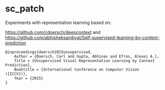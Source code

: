# sc_patch

Experiments with representation learning based on:

https://github.com/cdoersch/deepcontext
and
https://github.com/abhisheksambyal/Self-supervised-learning-by-context-prediction

```
@inproceedings{doersch2015unsupervised,
    Author = {Doersch, Carl and Gupta, Abhinav and Efros, Alexei A.},
    Title = {Unsupervised Visual Representation Learning by Context Prediction},
    Booktitle = {International Conference on Computer Vision ({ICCV})},
    Year = {2015}
}
```